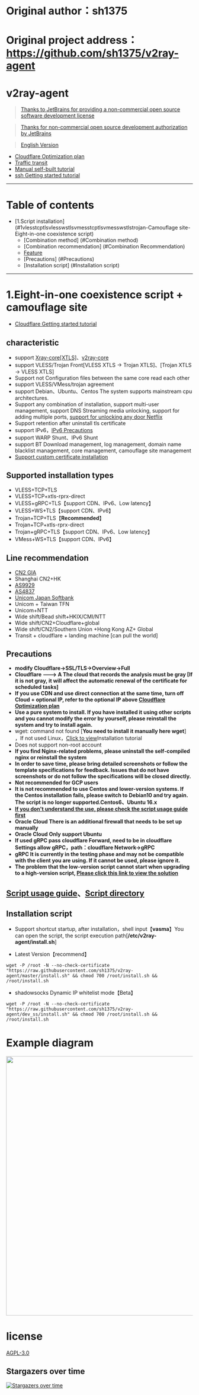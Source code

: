 # Original author：sh1375
# Original project address： https://github.com/sh1375/v2ray-agent
# v2ray-agent

> [Thanks to JetBrains for providing a non-commercial open source software development license](https://www.jetbrains.com/?from=v2ray-agent)

> [Thanks for non-commercial open source development authorization by JetBrains](https://www.jetbrains.com/?from=v2ray-agent)

> [English Version](https://github.com/sh1375/v2ray-agent/blob/master/documents/en/README_EN.md)

- [Cloudflare Optimization plan](https://github.com/sh1375/v2ray-agent/blob/master/documents/optimize_V2Ray.md)
- [Traffic transit](https://github.com/sh1375/v2ray-agent/blob/master/documents/traffic_relay.md)
- [Manual self-built tutorial](https://github.com/sh1375/v2ray-agent/blob/master/documents/Cloudflare_install_manual.md)
- [ssh Getting started tutorial](https://www.v2ray-agent.com/2020-12-16-ssh%E5%85%A5%E9%97%A8%E6%95%99%E7%A8%8B)

* * *

# Table of contents

- [1.Script installation](#1vlesstcptlsvlesswstlsvmesstcptlsvmesswstlstrojan-Camouflage site-Eight-in-one coexistence script)
    - [Combination method] (#Combination method)
    - [Combination recommendation] (#Combination Recommendation)
    - [Feature](#Feature)
    - [Precautions] (#Precautions)
    - [Installation script] (#Installation script)

* * *

# 1.Eight-in-one coexistence script + camouflage site

- [Cloudflare Getting started tutorial](https://github.com/sh1375/v2ray-agent/blob/master/documents/cloudflare_init.md)

## characteristic
- support [Xray-core[XTLS]](https://github.com/XTLS/Xray-core)、[v2ray-core](https://github.com/v2fly/v2ray-core)
- support VLESS/Trojan Front[VLESS XTLS -> Trojan XTLS]、[Trojan XTLS -> VLESS XTLS]
- Support not Configuration files between the same core read each other
- support VLESS/VMess/trojan agreement
- support Debian、Ubuntu、Centos The system supports mainstream cpu architectures.
- Support any combination of installation, support multi-user management, support DNS Streaming media unlocking, support for adding multiple ports, [support for unlocking any door Netflix](https://github.com/sh1375/v2ray-agent/blob/master/documents/netflix/dokodemo-unblock_netflix.md)
- Support retention after uninstall tls certificate
- support IPv6，[IPv6 Precautions](https://github.com/sh1375/v2ray-agent/blob/master/documents/ipv6_help.md)
- support WARP Shunt、IPv6 Shunt
- support BT Download management, log management, domain name blacklist management, core management, camouflage site management
- [Support custom certificate installation](https://github.com/sh1375/v2ray-agent/blob/master/documents/install_tls.md)

## Supported installation types

- VLESS+TCP+TLS
- VLESS+TCP+xtls-rprx-direct
- VLESS+gRPC+TLS【support CDN、IPv6、Low latency】
- VLESS+WS+TLS【support CDN、IPv6】
- Trojan+TCP+TLS【**Recommended**】
- Trojan+TCP+xtls-rprx-direct
- Trojan+gRPC+TLS【support CDN、IPv6、Low latency】
- VMess+WS+TLS【support CDN、IPv6】

## Line recommendation

- [CN2 GIA](https://github.com/sh1375/v2ray-agent/blob/master/documents/donation_aff.md#1cn2-gia)
- Shanghai CN2+HK
- [AS9929](https://github.com/sh1375/v2ray-agent/blob/master/documents/donation_aff.md#2%E8%81%94%E9%80%9A-as9929a%E7%BD%91)
- [AS4837](https://github.com/sh1375/v2ray-agent/blob/master/documents/donation_aff.md#3%E8%81%94%E9%80%9A-as4837%E6%99%AE%E9%80%9A%E6%B0%91%E7%94%A8%E7%BD%91)
- [Unicom Japan Softbank](https://github.com/sh1375/v2ray-agent/blob/master/documents/donation_aff.md#4%E8%81%94%E9%80%9A-%E6%97%A5%E6%9C%AC%E8%BD%AF%E9%93%B6)
- Unicom + Taiwan TFN
- Unicom+NTT
- Wide shift/Bead shift+HKIX/CMI/NTT
- Wide shift/CN2+Cloudflare+global
- Wide shift/CN2/Southern Union +Hong Kong AZ+ Global
- Transit + cloudflare + landing machine [can pull the world]

## Precautions

- **modify Cloudflare->SSL/TLS->Overview->Full**
- **Cloudflare ---> A The cloud that records the analysis must be gray [If it is not gray, it will affect the automatic renewal of the certificate for scheduled tasks]**
- **If you use CDN and use direct connection at the same time, turn off Cloud + optional IP, refer to the optional IP above [Cloudflare Optimization plan](https://github.com/sh1375/v2ray-agent/blob/master/documents/optimize_V2Ray.md)**
- **Use a pure system to install. If you have installed it using other scripts and you cannot modify the error by yourself, please reinstall the system and try to install again.**
- wget: command not found [**You need to install it manually here wget**]
  ，If not used Linux，[Click to view](https://github.com/sh1375/v2ray-agent/tree/master/documents/install_tools.md)Installation tutorial
- Does not support non-root account
- **If you find Nginx-related problems, please uninstall the self-compiled nginx or reinstall the system**
- **In order to save time, please bring detailed screenshots or follow the template specifications for feedback. Issues that do not have screenshots or do not follow the specifications will be closed directly.**
- **Not recommended for GCP users**
- **It is not recommended to use Centos and lower-version systems. If the Centos installation fails, please switch to Debian10 and try again. The script is no longer supported.Centos6、Ubuntu 16.x**
- **[If you don't understand the use, please check the script usage guide first](https://github.com/sh1375/v2ray-agent/blob/master/documents/how_to_use.md)**
- **Oracle Cloud There is an additional firewall that needs to be set up manually**
- **Oracle Cloud Only support Ubuntu**
- **If used gRPC pass cloudflare Forward, need to be in cloudflare Settings allow gRPC，path：cloudflare Network->gRPC**
- **gRPC It is currently in the testing phase and may not be compatible with the client you are using. If it cannot be used, please ignore it.**
- **The problem that the low-version script cannot start when upgrading to a high-version script, [Please click this link to view the solution](https://github.com/sh1375/v2ray-agent/blob/master/documents/how_to_use.md#4%E4%BD%8E%E7%89%88%E6%9C%AC%E5%8D%87%E7%BA%A7%E9%AB%98%E7%89%88%E6%9C%AC%E5%90%8E%E6%97%A0%E6%B3%95%E5%90%AF%E5%8A%A8%E6%A0%B8%E5%BF%83)**

## [Script usage guide](https://github.com/sh1375/v2ray-agent/blob/master/documents/how_to_use.md)、[Script directory](https://github.com/sh1375/v2ray-agent/blob/master/documents/how_to_use.md#5脚本目录)

## Installation script

- Support shortcut startup, after installation，shell input【**vasma**】You can open the script, the script execution path[**/etc/v2ray-agent/install.sh**]

- Latest Version【recommend】

```
wget -P /root -N --no-check-certificate "https://raw.githubusercontent.com/sh1375/v2ray-agent/master/install.sh" && chmod 700 /root/install.sh && /root/install.sh
```

- shadowsocks Dynamic IP whitelist mode【Beta】

```
wget -P /root -N --no-check-certificate "https://raw.githubusercontent.com/sh1375/v2ray-agent/dev_ss/install.sh" && chmod 700 /root/install.sh && /root/install.sh
```

# Example diagram

<img src="https://raw.githubusercontent.com/sh1375/v2ray-agent/master/fodder/install/install.jpg" width=700>

# license

[AGPL-3.0](https://github.com/sh1375/v2ray-agent/blob/master/LICENSE)

## Stargazers over time

[![Stargazers over time](https://starchart.cc/sh1375/v2ray-agent.svg)](https://starchart.cc/sh1375/v2ray-agent)

